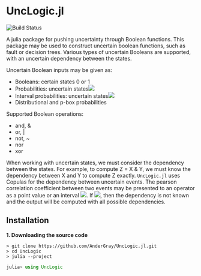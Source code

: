 # UncLogic.jl
![Build Status](https://github.com/AnderGray/UncLogic.jl/workflows/CI/badge.svg)

A julia package for pushing uncertainty through Boolean functions. This package may be used to construct uncertain boolean functions, such as fault or decision trees. Various types of uncertain Booleans are supported, with an uncertain dependency between the states.

Uncertain Boolean inputs may be given as:

  * Booleans: certain states 0 or 1 
  * Probabilities: uncertain states<img src="https://render.githubusercontent.com/render/math?math=\in[0,1]">
  * Interval probabilities:  uncertain states<img src="https://render.githubusercontent.com/render/math?math=\subseteq[0,1]">
  * Distributional and p-box probabilities
  
Supported Boolean operations:
  * and, &
  * or, |
  * not, ~
  * nor
  * xor

When working with uncertain states, we must consider the dependency between the states. For example, to compute Z = X & Y, we must know the dependency between X and Y to compute Z exactly. `UncLogic.jl` uses Copulas for the dependency between uncertain events. The pearson correlation coefficient between two events may be presented to an operator as a point value or an interval <img src="https://render.githubusercontent.com/render/math?math=\rho\subseteq[-1,1]">. If <img src="https://render.githubusercontent.com/render/math?math=\rho=[-1,1]">, then the dependency is not known and the output will be computed with all possible dependencies.


Installation
---

**1. Downloading the source code**

```
> git clone https://github.com/AnderGray/UncLogic.jl.git
> cd UncLogic
> julia --project
```
```julia
julia> using UncLogic
```

